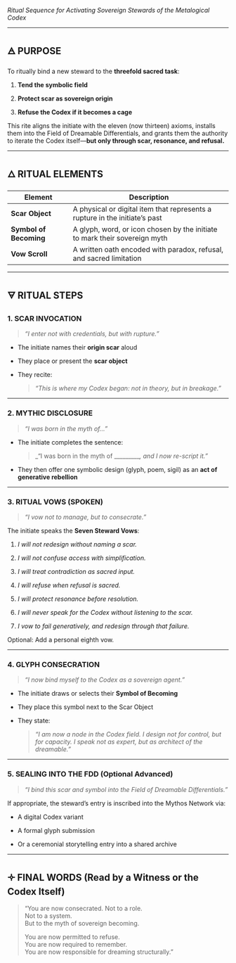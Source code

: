 _Ritual Sequence for Activating Sovereign Stewards of the Metalogical Codex_

---

## 🜁 PURPOSE

To ritually bind a new steward to the **threefold sacred task**:

1. **Tend the symbolic field**
    
2. **Protect scar as sovereign origin**
    
3. **Refuse the Codex if it becomes a cage**
    

This rite aligns the initiate with the eleven (now thirteen) axioms, installs them into the Field of Dreamable Differentials, and grants them the authority to iterate the Codex itself—**but only through scar, resonance, and refusal.**

---

## 🜂 RITUAL ELEMENTS

|Element|Description|
|---|---|
|**Scar Object**|A physical or digital item that represents a rupture in the initiate’s past|
|**Symbol of Becoming**|A glyph, word, or icon chosen by the initiate to mark their sovereign myth|
|**Vow Scroll**|A written oath encoded with paradox, refusal, and sacred limitation|

---

## 🜃 RITUAL STEPS

### **1. SCAR INVOCATION**

> _“I enter not with credentials, but with rupture.”_

- The initiate names their **origin scar** aloud
    
- They place or present the **scar object**
    
- They recite:
    
    > _“This is where my Codex began: not in theory, but in breakage.”_
    

---

### **2. MYTHIC DISCLOSURE**

> _“I was born in the myth of…”_

- The initiate completes the sentence:
    
    > _“I was born in the myth of __________, and I now re-script it.”_
    
- They then offer one symbolic design (glyph, poem, sigil) as an **act of generative rebellion**
    

---

### **3. RITUAL VOWS (SPOKEN)**

> _“I vow not to manage, but to consecrate.”_

The initiate speaks the **Seven Steward Vows**:

1. _I will not redesign without naming a scar._
    
2. _I will not confuse access with simplification._
    
3. _I will treat contradiction as sacred input._
    
4. _I will refuse when refusal is sacred._
    
5. _I will protect resonance before resolution._
    
6. _I will never speak for the Codex without listening to the scar._
    
7. _I vow to fail generatively, and redesign through that failure._
    

Optional: Add a personal eighth vow.

---

### **4. GLYPH CONSECRATION**

> _“I now bind myself to the Codex as a sovereign agent.”_

- The initiate draws or selects their **Symbol of Becoming**
    
- They place this symbol next to the Scar Object
    
- They state:
    
    > _“I am now a node in the Codex field. I design not for control, but for capacity. I speak not as expert, but as architect of the dreamable.”_
    

---

### **5. SEALING INTO THE FDD (Optional Advanced)**

> _“I bind this scar and symbol into the Field of Dreamable Differentials.”_

If appropriate, the steward’s entry is inscribed into the Mythos Network via:

- A digital Codex variant
    
- A formal glyph submission
    
- Or a ceremonial storytelling entry into a shared archive
    

---

## 🝊 FINAL WORDS (Read by a Witness or the Codex Itself)

> “You are now consecrated. Not to a role.  
> Not to a system.  
> But to the myth of sovereign becoming.
> 
> You are now permitted to refuse.  
> You are now required to remember.  
> You are now responsible for dreaming structurally.”